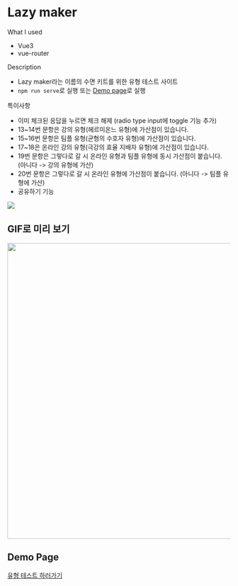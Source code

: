 # Lazy maker

What I used
* Vue3
* vue-router

Description
* Lazy maker라는 이름의 수면 키트를 위한 유형 테스트 사이트
* `npm run serve`로 실행 또는 [Demo page](https://hibixby.github.io/LazyMaker)로 실행

특이사항
* 이미 체크된 응답을 누르면 체크 해제 (radio type input에 toggle 기능 추가)
* 13~14번 문항은 강의 유형(헤르미온느 유형)에 가산점이 있습니다.
* 15~16번 문항은 팀플 유형(균형의 수호자 유형)에 가산점이 있습니다.
* 17~18은 온라인 강의 유형(극강의 효율 지배자 유형)에 가산점이 있습니다.
* 19번 문항은 그렇다로 갈 시 온라인 유형과 팀플 유형에 동시 가산점이 붙습니다. (아니다 -> 강의 유형에 가산)
* 20번 문항은 그렇다로 갈 시 온라인 유형에 가산점이 붙습니다. (아니다 -> 팀플 유형에 가산)
* 공유하기 기능

<img src="https://user-images.githubusercontent.com/66160055/199714232-a596bd4f-480a-43c9-b58b-82adbef7ef4d.png"/>

## GIF로 미리 보기
<img src="https://user-images.githubusercontent.com/66160055/203216633-1b62e978-179f-4145-9b8e-b3251da655b7.gif" height="668"/>

## Demo Page
[유형 테스트 하러가기](https://hibixby.github.io/LazyMaker_Vue)
